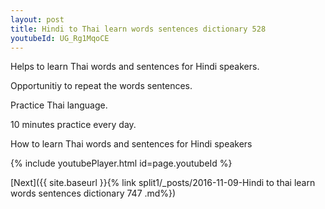 ```yaml
---
layout: post
title: Hindi to Thai learn words sentences dictionary 528 
youtubeId: UG_Rg1MqoCE
---
```

 
 
Helps to learn Thai words and sentences for Hindi speakers.

Opportunitiy to repeat the words sentences. 

Practice Thai language. 
 
10 minutes practice every day. 
 
How to learn Thai words and sentences for Hindi speakers 
 
{% include youtubePlayer.html id=page.youtubeId %}
 
 
[Next]({{ site.baseurl }}{% link  split1/_posts/2016-11-09-Hindi to thai learn words sentences dictionary 747 .md%})
 

